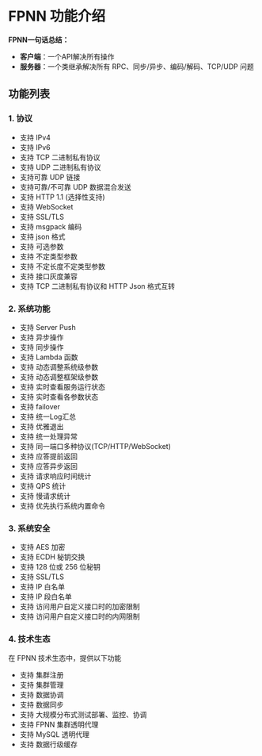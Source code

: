 # FPNN 功能介绍

**FPNN一句话总结：**

+ **客户端**：一个API解决所有操作
+ **服务器**：一个类继承解决所有 RPC、同步/异步、编码/解码、TCP/UDP 问题

## 功能列表

### 1. 协议

* 支持 IPv4
* 支持 IPv6
* 支持 TCP 二进制私有协议
* 支持 UDP 二进制私有协议
* 支持可靠 UDP 链接
* 支持可靠/不可靠 UDP 数据混合发送
* 支持 HTTP 1.1 (选择性支持)
* 支持 WebSocket
* 支持 SSL/TLS
* 支持 msgpack 编码
* 支持 json 格式
* 支持 可选参数
* 支持 不定类型参数
* 支持 不定长度不定类型参数
* 支持 接口灰度兼容
* 支持 TCP 二进制私有协议和 HTTP Json 格式互转

### 2. 系统功能

* 支持 Server Push
* 支持 异步操作
* 支持 同步操作
* 支持 Lambda 函数
* 支持 动态调整系统级参数
* 支持 动态调整框架级参数
* 支持 实时查看服务运行状态
* 支持 实时查看各参数状态
* 支持 failover
* 支持 统一Log汇总
* 支持 优雅退出
* 支持 统一处理异常
* 支持 同一端口多种协议(TCP/HTTP/WebSocket)
* 支持 应答提前返回
* 支持 应答异步返回
* 支持 请求响应时间统计
* 支持 QPS 统计
* 支持 慢请求统计
* 支持 优先执行系统内置命令

### 3. 系统安全

* 支持 AES 加密
* 支持 ECDH 秘钥交换
* 支持 128 位或 256 位秘钥
* 支持 SSL/TLS
* 支持 IP 白名单
* 支持 IP 段白名单
* 支持 访问用户自定义接口时的加密限制
* 支持 访问用户自定义接口时的内网限制

### 4. 技术生态

在 FPNN 技术生态中，提供以下功能

* 支持 集群注册
* 支持 集群管理
* 支持 数据协调
* 支持 数据同步
* 支持 大规模分布式测试部署、监控、协调
* 支持 FPNN 集群透明代理
* 支持 MySQL 透明代理
* 支持 数据行级缓存
